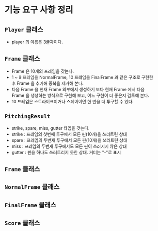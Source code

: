 # 기능 요구 사항 정리
## `Player` 클래스
* player 의 이름은 3글자이다.

## `Frame` 클래스
* Frame 은 10개의 프레임을 갖는다.
* 1 ~ 9 프레임을 NormalFrame, 10 프레임을 FinalFrame 과 같은 구조로 구현한 후 Frame 을 추가해 중복을 제거해 본다.
* 다음 Frame 을 현재 Frame 외부에서 생성하기 보다 현재 Frame 에서 다음 Frame 을 생성하는 방식으로 구현해 보고, 어느 구현이 더 좋은지 검토해 본다.
* 10 프레임은 스트라이크이거나 스페어이면 한 번을 더 투구할 수 있다.

## `PitchingResult`
* strike, spare, miss, gutter 타입을 갖는다.
* strike : 프레임의 첫번째 투구에서 모든 핀(10개)을 쓰러트린 상태
* spare : 프레임의 두번재 투구에서 모든 핀(10개)을 쓰러트린 상태
* miss : 프레임의 두번재 투구에서도 모든 핀이 쓰러지지 않은 상태
* gutter : 핀을 하나도 쓰러트리지 못한 상태. 거터는 "-"로 표시

## `Frame` 클래스

## `NormalFrame` 클래스

## `FinalFrame` 클래스

## `Score` 클래스